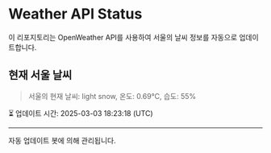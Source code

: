 
# Weather API Status

이 리포지토리는 OpenWeather API를 사용하여 서울의 날씨 정보를 자동으로 업데이트합니다.

## 현재 서울 날씨
> 서울의 현재 날씨: light snow, 온도: 0.69°C, 습도: 55%

⏳ 업데이트 시간: 2025-03-03 18:23:18 (UTC)

---
자동 업데이트 봇에 의해 관리됩니다.
